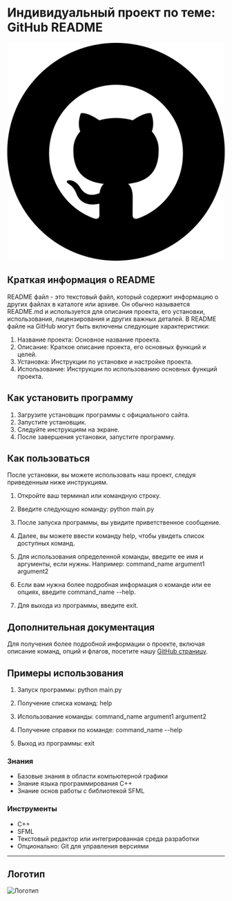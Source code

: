 # Индивидуальный проект по теме: GitHub README

![Alt text](image.png)

## Краткая информация о README

README файл - это текстовый файл, который содержит информацию о других файлах в каталоге или архиве. Он обычно называется README.md и используется для описания проекта, его установки, использования, лицензирования и других важных деталей.
В README файле на GitHub могут быть включены следующие характеристики:

1. Название проекта: Основное название проекта.
2. Описание: Краткое описание проекта, его основных функций и целей.
3. Установка: Инструкции по установке и настройке проекта.
4. Использование: Инструкции по использованию основных функций проекта.

## Как установить программу
1. Загрузите установщик программы с официального сайта.
2. Запустите установщик.
3. Следуйте инструкциям на экране.
4. После завершения установки, запустите программу.

## Как пользоваться

После установки, вы можете использовать наш проект, следуя приведенным ниже инструкциям.

1. Откройте ваш терминал или командную строку.

2. Введите следующую команду:
python main.py

3. После запуска программы, вы увидите приветственное сообщение.

4. Далее, вы можете ввести команду help, чтобы увидеть список доступных команд.

5. Для использования определенной команды, введите ее имя и аргументы, если нужны. Например:
command_name argument1 argument2

6. Если вам нужна более подробная информация о команде или ее опциях, введите command_name --help.

7. Для выхода из программы, введите exit.

## Дополнительная документация

Для получения более подробной информации о проекте, включая описание команд, опций и флагов, посетите нашу [GitHub страницу](https://github.com/your-username/your-repo).

## Примеры использования

1. Запуск программы:
python main.py

2. Получение списка команд:
help

3. Использование команды:
command_name argument1 argument2

4. Получение справки по команде:
command_name --help

5. Выход из программы:
exit

### Знания

- Базовые знания в области компьютерной графики
- Знание языка программирования C++
- Знание основ работы с библиотекой SFML

### Инструменты

- C++
- SFML
- Текстовый редактор или интегрированная среда разработки
- Опционально: Git для управления версиями

---

## Логотип

![Логотип](https://octodex.github.com/images/orderedlistocat.png "Логотип GitHub")